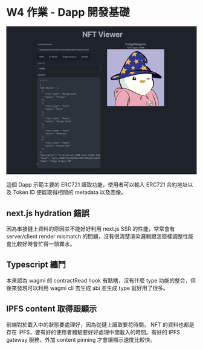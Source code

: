 # W4 作業 - Dapp 開發基礎

![Demo Dapp](<NFT Viewer.png>)

這個 Dapp 示範主要的 ERC721 讀取功能，使用者可以輸入 ERC721 合約地址以及 Token ID 便能取得相關的 metadata 以及圖像。

## next.js hydration 錯誤

因為串接鏈上資料的原因並不能好好利用 next.js SSR 的性能，常常會有 server/client render mismatch 的問題，沒有很清楚渲染邏輯跟怎麼樣調整性能會比較好時會忙得一頭霧水。

## Typescript 纏鬥

本來認為 wagmi 的 contractRead hook 有點瞎，沒有什麼 type 功能的整合，但後來發現可以利用 wagmi cli 去生成 abi 並生成 type 就好用了很多。

## IPFS content 取得跟顯示

前端對於載入中的狀態要處理好，因為從鏈上讀取要花時間， NFT 的資料也都是存在 IPFS，要有好的使用者體驗要好好處理中間載入的時間。有好的 IPFS gateway 服務，外加 content pinning 才會讓顯示速度比較快。

